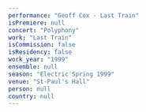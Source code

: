 ```yaml
---
performance: "Geoff Cox - Last Train"
isPremiere: null
concert: "Polyphony"
work: "Last Train"
isCommission: false
isResidency: false
work_year: "1999"
ensemble: null
season: "Electric Spring 1999"
venue: "St-Paul's Hall"
person: null
country: null
---
```


